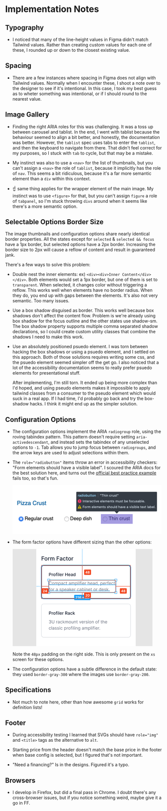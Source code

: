 # Implementation Notes

## Typography

- I noticed that many of the line-height values in Figma didn't match Tailwind values. Rather than
  creating custom values for each one of these, I rounded up or down to the closest existing value.

## Spacing

- There are a few instances where spacing in Figma does not align with Tailwind values. Normally when I encounter
  these, I shoot a note over to the designer to see if it's intentional. In this case, I took my best guess as to
  wheter something was intentional, or if I should round to the nearest value.

## Image Gallery

- Finding the right ARIA roles for this was challenging. It was a toss up between carousel and tablist. In the end,
  I went with tablist because the behaviour seemed to align a bit better, and honestly, the documentation was better.
  However, the `tablist` spec uses tabs to enter the `tablist`, and then the keyboard to navigate from there. That
  didn't feel correct for my purposes, so I stuck with `tab` to cycle, but that may be a mistake.

- My instinct was also to use a `<nav>` for the list of thumbnails, but you can't assign a `<nav>` the role of `tablist`,
  because it implicitly has the role of `nav`. This seems a bit ridiculous, because it's a far more semantic element than
  a `div` within this context.

- ☝️ same thing applies for the wrapper element of the main image. My instinct was to use `<figure>` for that,
  but you can't assign `figure` a role of `tabpanel`, so I'm stuck throwing `divs` around when it seems like there's
  a more semantic option.

## Selectable Options Border Size

The image thumbnails and configuration options share nearly identical border properties. All the states except for
`selected` & `selected && focus` have a 1px border, but selected options have a 2px border. Increasing the border size
to 2px will cause a reflow of content and result in guaranteed jank.

There's a few ways to solve this problem:

- Double nest the inner elements: ex) `<div><div>Inner Content</div></div>`. Both elements would set a 1px border,
  but one of them is set to `transparent`. When selected, it changes color without triggering a reflow. This works well
  when elements have no border radius. When they do, you end up with gaps between the elements. It's also not very semantic.
  Too many issues.

- Use a box shadow disguised as border. This works well because box shadows don't affect the content flow. Problem is we're
  already using box shadow for the focus outline and the other states use shadow-sm. The box shadow property supports multiple
  comma separated shadow declarations, so I could create custom utility classes that combine the shadows I need to make this work.

- Use an absolutely positioned psuedo element. I was torn between hacking the box shadows or using a psuedo element, and I settled
  on this approach. Both of those solutions requires writing some css, and the psuedo element seemed simpler off the get go. I also
  noticed that a lot of the accessibility documentation seems to really prefer psuedo elements for presentational stuff.

  After implementing, I'm still torn. It ended up being more complex than I'd hoped, and using pseudo elements makes it impossible to apply
  tailwind classes from a consumer to the pseudo element which would suck in a real app. If I had time, I'd probably go
  back and try the box-shadow hacks. I think it might end up as the simpler solution.

## Configuration Options

- The configuration options implement the ARIA `radiogroup` role, using the roving tabindex pattern. This pattern doesn't
  require setting `aria-activedescendant`, and instead sets the tabindex of any unselected options to `-1`. Tab allows you
  to jump focus between `radiogroups`, and the arrow keys are used to adjust selections within them.

- The `role="radiobutton"` items throw an error in accessibility checkers: "Form elements should have a visible label". I scoured the ARIA docs for the best solution here, and turns out the [official best practice example](https://w3c.github.io/aria-practices/examples/radio/radio-2/radio-2.html) fails too, so that's fun.

  ![readme/accessibility-failz.png](readme/accessibility-failz.png)

- The form factor options have different sizing than the other options:

  ![readme/profiler-head.png](readme/profiler-head.png)

  Note the `48px` padding on the right side. This is only present on the `xs` screen for these options.

- The configuration options have a subtle difference in the default state: they used `border-gray-300` where the images use `border-gray-200`.

## Specifications

- Not much to note here, other than how awesome `grid` works for definition lists!

## Footer

- During accessibility testing I learned that SVGs should have `role="img"` and `<title>` tags as the alternative to `alt`.

- Starting price from the header doesn't match the base price in the footer when base config is selected, but I figured that's not important.

- "Need a financing?" Is in the designs. Figured it's a typo.

## Browsers

- I develop in Firefox, but did a final pass in Chrome. I doubt there's any cross-browser issues, but if you notice something
  weird, maybe give it a go in FF.

